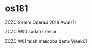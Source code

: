 # os181
ZCZC Sistem Operasi 2018 Awal (1)

ZCZC W00 sudah selesai

ZCZC W01 telah mencoba demo Week01 
